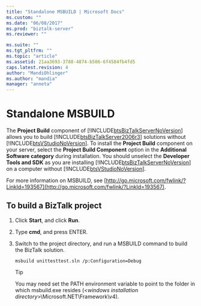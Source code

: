 ```yaml
---
title: "Standalone MSBUILD | Microsoft Docs"
ms.custom: ""
ms.date: "06/08/2017"
ms.prod: "biztalk-server"
ms.reviewer: ""

ms.suite: ""
ms.tgt_pltfrm: ""
ms.topic: "article"
ms.assetid: 21aa3693-3788-4874-b506-6f4584fb4fd5
caps.latest.revision: 4
author: "MandiOhlinger"
ms.author: "mandia"
manager: "anneta"
---
```

# Standalone MSBUILD
The **Project Build** component of [!INCLUDE[btsBizTalkServerNoVersion](../includes/btsbiztalkservernoversion-md.md)] allows you to build [!INCLUDE[btsBizTalkServer2006r3](../includes/btsbiztalkserver2006r3-md.md)] solutions without [!INCLUDE[btsVStudioNoVersion](../includes/btsvstudionoversion-md.md)]. To install the **Project Build** component on your server, select the **Project Build Component** option in the **Additional Software category** during installation. You should unselect the **Developer Tools and SDK** as you are installing [!INCLUDE[btsBizTalkServerNoVersion](../includes/btsbiztalkservernoversion-md.md)] on a computer without [!INCLUDE[btsVStudioNoVersion](../includes/btsvstudionoversion-md.md)].  
  
 For more information on MSBUILD, see [http://go.microsoft.com/fwlink/?LinkId=193567](http://go.microsoft.com/fwlink/?LinkId=193567).  
  
## To build a BizTalk project  
  
1.  Click **Start**, and click **Run**.  
  
2.  Type **cmd**, and press ENTER.  
  
3.  Switch to the project directory, and run a MSBUILD command to build the BizTalk solution.  
  
    ```  
    msbuild unittesttest.sln /p:Configuration=Debug  
    ```  
  
    > [!TIP]
    >  You may need set the PATH environment variable to point to the folder in which msbuild.exe resides (\<*windows installation directory*>\Microsoft.NET\Framework\v4).